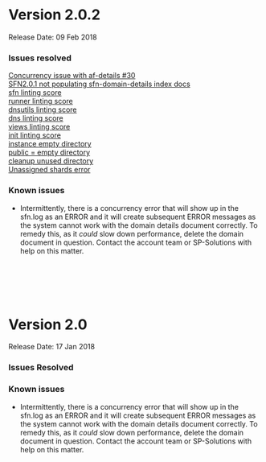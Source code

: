 # Version 2.0.2
Release Date: 09 Feb 2018
<br/>
### Issues resolved
[Concurrency issue with af-details #30](https://github.com/PaloAltoNetworks/safe-networking-sp/issues/30)<br/>
[SFN2.0.1 not populating sfn-domain-details index docs](https://github.com/PaloAltoNetworks/safe-networking-sp/issues/62)<br/>
[sfn linting score](https://github.com/PaloAltoNetworks/safe-networking-sp/issues/58)<br/>
[runner linting score](https://github.com/PaloAltoNetworks/safe-networking-sp/issues/49)<br/>
[dnsutils linting score](https://github.com/PaloAltoNetworks/safe-networking-sp/issues/48)<br/>
[dns linting score](https://github.com/PaloAltoNetworks/safe-networking-sp/issues/47)<br/>
[views linting score](https://github.com/PaloAltoNetworks/safe-networking-sp/issues/46)<br/>
[init linting score](https://github.com/PaloAltoNetworks/safe-networking-sp/issues/45)<br/>
[instance empty directory](https://github.com/PaloAltoNetworks/safe-networking-sp/issues/52)<br/>
[public = empty directory](https://github.com/PaloAltoNetworks/safe-networking-sp/issues/51)<br/>
[cleanup unused directory](https://github.com/PaloAltoNetworks/safe-networking-sp/issues/50)<br/>
[Unassigned shards error](https://github.com/PaloAltoNetworks/safe-networking-sp/issues/32)<br/>

### Known issues
- Intermittently, there is a concurrency error that will show up in the sfn.log as an ERROR and it will create subsequent ERROR messages as the system cannot work with the domain details document correctly.  To remedy this, as it *could* slow down performance, delete the domain document in question. Contact the account team or SP-Solutions with help on this matter.

<br/><br/><br/><br/>


# Version 2.0
Release Date: 17 Jan 2018

### Issues Resolved


### Known issues
- Intermittently, there is a concurrency error that will show up in the sfn.log as an ERROR and it will create subsequent ERROR messages as the system cannot work with the domain details document correctly.  To remedy this, as it *could* slow down performance, delete the domain document in question. Contact the account team or SP-Solutions with help on this matter.
